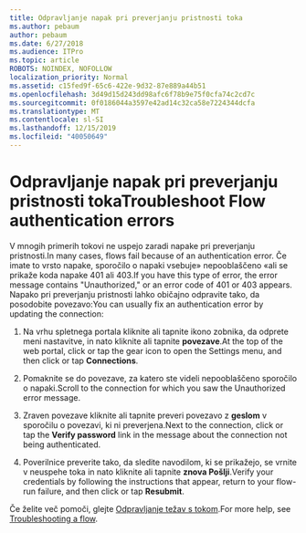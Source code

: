 ```yaml
---
title: Odpravljanje napak pri preverjanju pristnosti toka
ms.author: pebaum
author: pebaum
ms.date: 6/27/2018
ms.audience: ITPro
ms.topic: article
ROBOTS: NOINDEX, NOFOLLOW
localization_priority: Normal
ms.assetid: c15fed9f-65c6-422e-9d32-87e889a44b51
ms.openlocfilehash: 3d49d15d243dd98afc6f78b9e75f0cfa74c2cd7c
ms.sourcegitcommit: 0f0186044a3597e42ad14c32ca58e7224344dcfa
ms.translationtype: MT
ms.contentlocale: sl-SI
ms.lasthandoff: 12/15/2019
ms.locfileid: "40050649"
---
```

# <a name="troubleshoot-flow-authentication-errors"></a><span data-ttu-id="5cdf3-102">Odpravljanje napak pri preverjanju pristnosti toka</span><span class="sxs-lookup"><span data-stu-id="5cdf3-102">Troubleshoot Flow authentication errors</span></span>

<span data-ttu-id="5cdf3-103">V mnogih primerih tokovi ne uspejo zaradi napake pri preverjanju pristnosti.</span><span class="sxs-lookup"><span data-stu-id="5cdf3-103">In many cases, flows fail because of an authentication error.</span></span> <span data-ttu-id="5cdf3-104">Če imate to vrsto napake, sporočilo o napaki vsebuje» nepooblaščeno «ali se prikaže koda napake 401 ali 403.</span><span class="sxs-lookup"><span data-stu-id="5cdf3-104">If you have this type of error, the error message contains "Unauthorized," or an error code of 401 or 403 appears.</span></span> <span data-ttu-id="5cdf3-105">Napako pri preverjanju pristnosti lahko običajno odpravite tako, da posodobite povezavo:</span><span class="sxs-lookup"><span data-stu-id="5cdf3-105">You can usually fix an authentication error by updating the connection:</span></span>
  
1. <span data-ttu-id="5cdf3-106">Na vrhu spletnega portala kliknite ali tapnite ikono zobnika, da odprete meni nastavitve, in nato kliknite ali tapnite **povezave**.</span><span class="sxs-lookup"><span data-stu-id="5cdf3-106">At the top of the web portal, click or tap the gear icon to open the Settings menu, and then click or tap **Connections**.</span></span>
    
2. <span data-ttu-id="5cdf3-107">Pomaknite se do povezave, za katero ste videli nepooblaščeno sporočilo o napaki.</span><span class="sxs-lookup"><span data-stu-id="5cdf3-107">Scroll to the connection for which you saw the Unauthorized error message.</span></span>
    
3. <span data-ttu-id="5cdf3-108">Zraven povezave kliknite ali tapnite preveri povezavo z **geslom** v sporočilu o povezavi, ki ni preverjena.</span><span class="sxs-lookup"><span data-stu-id="5cdf3-108">Next to the connection, click or tap the **Verify password** link in the message about the connection not being authenticated.</span></span> 
    
4. <span data-ttu-id="5cdf3-109">Poverilnice preverite tako, da sledite navodilom, ki se prikažejo, se vrnite v neuspehe toka in nato kliknite ali tapnite **znova Pošlji**.</span><span class="sxs-lookup"><span data-stu-id="5cdf3-109">Verify your credentials by following the instructions that appear, return to your flow-run failure, and then click or tap **Resubmit**.</span></span>
    
<span data-ttu-id="5cdf3-110">Če želite več pomoči, glejte [Odpravljanje težav s tokom](https://go.microsoft.com/fwlink/?linkid=872110).</span><span class="sxs-lookup"><span data-stu-id="5cdf3-110">For more help, see [Troubleshooting a flow](https://go.microsoft.com/fwlink/?linkid=872110).</span></span>
  

